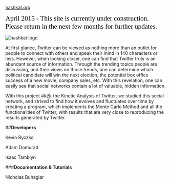 [hashkat.org](http://hashkat.org)

<span style="color:black; font-family:Georgia; font-size:1.5em;">April 2015 - This site is currently under construction. Please return in the next few months for further updates. </span>

![hashkat logo](/img/Logo.png "#k@")

At first glance, Twitter can be viewed as nothing more than an outlet for people to connect with others and speak their mind in 140 characters or less. However, when looking closer, one can find that Twitter truly is an abundant source of information.
Through the trending topics people are discussing, and their views on those trends, one can determine which political candidate will win the next election, the potential box office success of a new movie, company sales, etc.
With this revelation, one can easily see that social networks contain a lot of valuable, hidden information.

With this project #k@, the Kinetic Analysis of Twitter, we studied this social network, and strived to find how it evolves and fluctuates over time by creating a program,
which implements the Monte Carlo Method and all the functionalities of Twitter,  with results that are very close to reproducing the results generated by Twitter.

##**Developers**

Kevin Ryczko

Adam Domurad

Isaac Tamblyn

###**Documentation & Tutorials**

Nicholas Buhagiar
